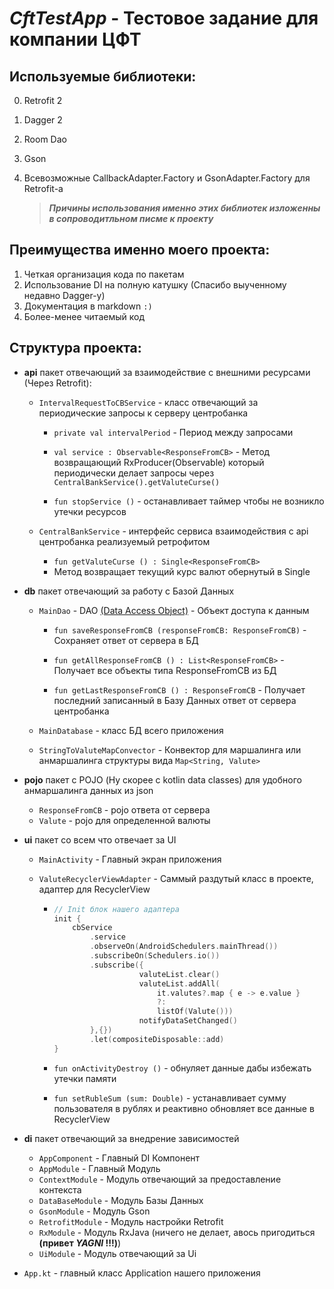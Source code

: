 # ___CftTestApp___ - Тестовое задание для компании ЦФТ 
## Используемые библиотеки:
  0) Retrofit 2
  0) Dagger 2
  0) Room Dao
  0) Gson 
  0) Всевозможные CallbackAdapter.Factory и GsonAdapter.Factory для Retrofit-а
  
  
      > ___Причины использования именно этих библиотек изложенны в сопроводитльном писме к проекту___
  
  
## Преимущества именно моего проекта:
  1) Четкая организация кода по пакетам
  2) Использование DI на полную катушку (Спасибо выученному недавно Dagger-у)
  3) Документация в markdown `:)`
  4) Более-менее читаемый код
    
    
## Структура проекта:
* __api__ пакет отвечающий за взаимодействие с внешними ресурсами (Через Retrofit):  
  - `IntervalRequestToCBService` - класс отвечающий за периодические запросы к серверу центробанка
     + `private val intervalPeriod` - Период между запросами
     
     + `val service : Observable<ResponseFromCB>` -
          Метод возвращающий RxProducer(Observable) который\
          периодически делает запросы через  `CentralBankService().getValuteCurse()` 
          
     + `fun stopService ()` -  останавливает таймер чтобы не возникло утечки ресурсов  
    
    
  - `CentralBankService` - интерфейс сервиса взаимодействия с api центробанка реализуемый ретрофитом
    + `fun getValuteCurse () : Single<ResponseFromCB>`    
     - Метод возвращает текущий курс валют обернутый в Single   


* __db__ пакет отвечающий за работу с Базой Данных  

  - `MainDao` - DAO [(Data Access Object)](https://ru.wikipedia.org/wiki/Data_Access_Object) - Объект доступа к данным
  
    + `fun saveResponseFromCB (responseFromCB: ResponseFromCB)` - Сохраняет ответ от сервера в БД
   
    + `fun getAllResponseFromCB () : List<ResponseFromCB>` - Получает все объекты типа ResponseFromCB из БД
   
    + `fun getLastResponseFromCB () : ResponseFromCB` - Получает последний записанный в Базу Данных ответ от сервера центробанка  
   
    
  - `MainDatabase` - класс БД всего приложения
  - `StringToValuteMapConvector` - Конвектор для маршалинга или анмаршалинга структуры вида `Map<String, Valute>`  
  
  
* __pojo__ пакет с POJO (Ну скорее с kotlin data classes) для удобного анмаршалинга данных из json 

  - `ResponseFromCB` - pojo ответа от сервера
  - `Valute` - pojo для определенной валюты  
  
 
* __ui__ пакет со всем что отвечает за UI
  - `MainActivity` - Главный экран приложения
  
  - `ValuteRecyclerViewAdapter` - Саммый раздутый класс в проекте, адаптер для RecyclerView 
    + ```kotlin
      // Init блок нашего адаптера
      init {
          cbService
              .service
              .observeOn(AndroidSchedulers.mainThread())
              .subscribeOn(Schedulers.io())
              .subscribe({
                         valuteList.clear()
                         valuteList.addAll(
                             it.valutes?.map { e -> e.value }
                             ?:
                             listOf(Valute()))
                         notifyDataSetChanged()
              },{})
              .let(compositeDisposable::add)
      }
      ```
      
     + `fun onActivityDestroy ()` - обнуляет данные дабы избежать утечки памяти
     
     + `fun setRubleSum (sum: Double)` - устанавливает сумму пользователя в рублях и реактивно обновляет все данные в RecyclerView



* __di__ пакет отвечающий за внедрение зависимостей
    - `AppComponent` - Главный DI Компонент
    - `AppModule` - Главный Модуль
    - `ContextModule` - Модуль отвечающий за предоставление контекста
    - `DataBaseModule` - Модуль Базы Данных
    - `GsonModule` - Модуль Gson
    - `RetrofitModule` - Модуль настройки Retrofit
    - `RxModule` - Модуль RxJava  (ничего не делает, авось пригодиться __(привет _YAGNI_ !!!)__)
    - `UiModule` - Модуль отвечающий за Ui 
* `App.kt` - главный класс Application нашего приложения
  
